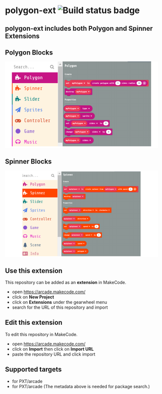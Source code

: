 # polygon-ext ![Build status badge](https://github.com/wecodemakecode/polygon-ext/workflows/MakeCode/badge.svg)

## polygon-ext includes both Polygon and Spinner Extensions

## Polygon Blocks
![Polygon Blocks](/polygon.PNG)

## Spinner Blocks
![Spinner Blocks](/spinner.PNG)

## Use this extension

This repository can be added as an **extension** in MakeCode.

* open https://arcade.makecode.com/
* click on **New Project**
* click on **Extensions** under the gearwheel menu
* search for the URL of this repository and import

## Edit this extension

To edit this repository in MakeCode.

* open https://arcade.makecode.com/
* click on **Import** then click on **Import URL**
* paste the repository URL and click import

## Supported targets

* for PXT/arcade
* for PXT/arcade
(The metadata above is needed for package search.)

